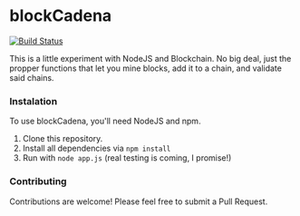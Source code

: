 # blockCadena 
[![Build Status](https://travis-ci.org/amuroBosetti/blockCadena.svg?branch=master)](https://travis-ci.org/amuroBosetti/blockCadena)

This is a little experiment with NodeJS and Blockchain. No big deal, just the propper functions that let you mine blocks, add it to a chain, and validate said chains.

### Instalation
To use blockCadena, you'll need NodeJS and npm.
1. Clone this repository.
2. Install all dependencies via `npm install`
3. Run with `node app.js` (real testing is coming, I promise!)

### Contributing
Contributions are welcome! Please feel free to submit a Pull Request.
